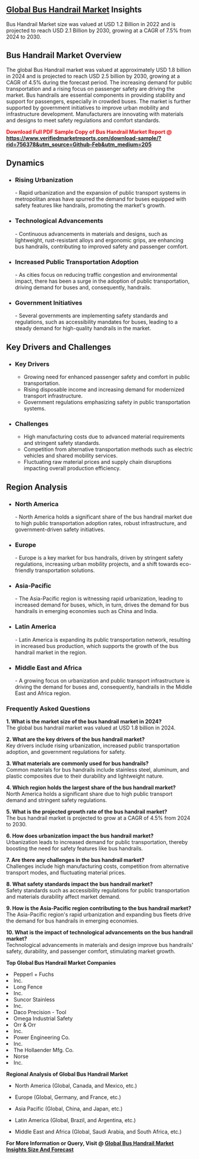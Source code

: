 <h2><a href="https://www.verifiedmarketreports.com/download-sample/?rid=756378&amp;utm_source=Github&amp;utm_medium=205" target="_blank">Global Bus Handrail Market</a> Insights</h2><p>Bus Handrail Market size was valued at USD 1.2 Billion in 2022 and is projected to reach USD 2.1 Billion by 2030, growing at a CAGR of 7.5% from 2024 to 2030.</p><p> <h2>Bus Handrail Market Overview</h2> <p>The global Bus Handrail market was valued at approximately USD 1.8 billion in 2024 and is projected to reach USD 2.5 billion by 2030, growing at a CAGR of 4.5% during the forecast period. The increasing demand for public transportation and a rising focus on passenger safety are driving the market. Bus handrails are essential components in providing stability and support for passengers, especially in crowded buses. The market is further supported by government initiatives to improve urban mobility and infrastructure development. Manufacturers are innovating with materials and designs to meet safety regulations and comfort standards.</p> <p><b><p><span class=""><span style="color: #ff0000;"><strong>Download Full PDF Sample Copy of Bus Handrail Market Report</strong> @ </span><a href="https://www.verifiedmarketreports.com/download-sample/?rid=756378&amp;utm_source=Github-Feb&amp;utm_medium=205" target="_blank">https://www.verifiedmarketreports.com/download-sample/?rid=756378&amp;utm_source=Github-Feb&amp;utm_medium=205</a></span></p></b></p> <h2>Dynamics</h2> <ul> <li><h3>Rising Urbanization</h3> - Rapid urbanization and the expansion of public transport systems in metropolitan areas have spurred the demand for buses equipped with safety features like handrails, promoting the market's growth.</li> <li><h3>Technological Advancements</h3> - Continuous advancements in materials and designs, such as lightweight, rust-resistant alloys and ergonomic grips, are enhancing bus handrails, contributing to improved safety and passenger comfort.</li> <li><h3>Increased Public Transportation Adoption</h3> - As cities focus on reducing traffic congestion and environmental impact, there has been a surge in the adoption of public transportation, driving demand for buses and, consequently, handrails.</li> <li><h3>Government Initiatives</h3> - Several governments are implementing safety standards and regulations, such as accessibility mandates for buses, leading to a steady demand for high-quality handrails in the market.</li> </ul> <h2>Key Drivers and Challenges</h2> <ul> <li><h3>Key Drivers</h3> <ul> <li>Growing need for enhanced passenger safety and comfort in public transportation.</li> <li>Rising disposable income and increasing demand for modernized transport infrastructure.</li> <li>Government regulations emphasizing safety in public transportation systems.</li> </ul> </li> <li><h3>Challenges</h3> <ul> <li>High manufacturing costs due to advanced material requirements and stringent safety standards.</li> <li>Competition from alternative transportation methods such as electric vehicles and shared mobility services.</li> <li>Fluctuating raw material prices and supply chain disruptions impacting overall production efficiency.</li> </ul> </li> </ul> <h2>Region Analysis</h2> <ul> <li><h3>North America</h3> - North America holds a significant share of the bus handrail market due to high public transportation adoption rates, robust infrastructure, and government-driven safety initiatives.</li> <li><h3>Europe</h3> - Europe is a key market for bus handrails, driven by stringent safety regulations, increasing urban mobility projects, and a shift towards eco-friendly transportation solutions.</li> <li><h3>Asia-Pacific</h3> - The Asia-Pacific region is witnessing rapid urbanization, leading to increased demand for buses, which, in turn, drives the demand for bus handrails in emerging economies such as China and India.</li> <li><h3>Latin America</h3> - Latin America is expanding its public transportation network, resulting in increased bus production, which supports the growth of the bus handrail market in the region.</li> <li><h3>Middle East and Africa</h3> - A growing focus on urbanization and public transport infrastructure is driving the demand for buses and, consequently, handrails in the Middle East and Africa region.</li> </ul> <h3>Frequently Asked Questions</h3> <p><b>1. What is the market size of the bus handrail market in 2024?</b><br> The global bus handrail market was valued at USD 1.8 billion in 2024.</p> <p><b>2. What are the key drivers of the bus handrail market?</b><br> Key drivers include rising urbanization, increased public transportation adoption, and government regulations for safety.</p> <p><b>3. What materials are commonly used for bus handrails?</b><br> Common materials for bus handrails include stainless steel, aluminum, and plastic composites due to their durability and lightweight nature.</p> <p><b>4. Which region holds the largest share of the bus handrail market?</b><br> North America holds a significant share due to high public transport demand and stringent safety regulations.</p> <p><b>5. What is the projected growth rate of the bus handrail market?</b><br> The bus handrail market is projected to grow at a CAGR of 4.5% from 2024 to 2030.</p> <p><b>6. How does urbanization impact the bus handrail market?</b><br> Urbanization leads to increased demand for public transportation, thereby boosting the need for safety features like bus handrails.</p> <p><b>7. Are there any challenges in the bus handrail market?</b><br> Challenges include high manufacturing costs, competition from alternative transport modes, and fluctuating material prices.</p> <p><b>8. What safety standards impact the bus handrail market?</b><br> Safety standards such as accessibility regulations for public transportation and materials durability affect market demand.</p> <p><b>9. How is the Asia-Pacific region contributing to the bus handrail market?</b><br> The Asia-Pacific region's rapid urbanization and expanding bus fleets drive the demand for bus handrails in emerging economies.</p> <p><b>10. What is the impact of technological advancements on the bus handrail market?</b><br> Technological advancements in materials and design improve bus handrails' safety, durability, and passenger comfort, stimulating market growth.</p> </p><p><strong>Top Global Bus Handrail Market Companies</strong></p><div data-test-id=""><p><li>Pepperl + Fuchs</li><li> Inc.</li><li> Long Fence</li><li> Inc.</li><li> Suncor Stainless</li><li> Inc.</li><li> Daco Precision - Tool</li><li> Omega Industrial Safety</li><li> Orr & Orr</li><li> Inc.</li><li> Power Engineering Co.</li><li> Inc.</li><li> The Hollaender Mfg. Co.</li><li> Norse</li><li> Inc.</li></p><div><strong>Regional Analysis of&nbsp;Global Bus Handrail Market</strong></div><ul><li dir="ltr"><p dir="ltr">North America&nbsp;(Global, Canada, and Mexico, etc.)</p></li><li dir="ltr"><p dir="ltr">Europe (Global, Germany, and France, etc.)</p></li><li dir="ltr"><p dir="ltr">Asia Pacific&nbsp;(Global, China, and Japan, etc.)</p></li><li dir="ltr"><p dir="ltr">Latin America&nbsp;(Global, Brazil, and Argentina, etc.)</p></li><li dir="ltr">Middle East and Africa&nbsp;(Global, Saudi Arabia, and South Africa, etc.)</li></ul><p><strong>For More Information or Query, Visit @&nbsp;</strong><strong><a href="https://www.verifiedmarketreports.com/product/bus-handrail-market/?utm_source=Github&amp;utm_medium=205" target="_blank">Global Bus Handrail Market Insights Size And Forecast</a></strong></p></div>

